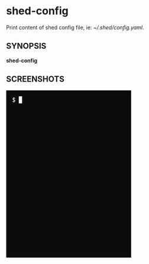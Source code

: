 # shed-config

Print content of shed config file, ie: _~/.shed/config.yaml_.

## SYNOPSIS

**shed-config**

## SCREENSHOTS

![shed-config](shed-config.gif "shed-config")

